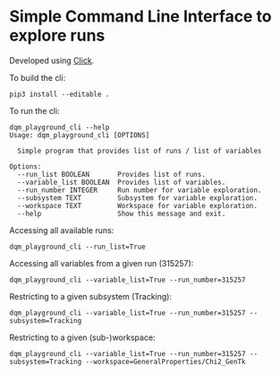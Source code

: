 # Simple Command Line Interface to explore runs

Developed using [Click](https://click.palletsprojects.com/en/8.0.x/).

To build the cli:
```
pip3 install --editable .
```

To run the cli:
```
dqm_playground_cli --help
Usage: dqm_playground_cli [OPTIONS]

  Simple program that provides list of runs / list of variables

Options:
  --run_list BOOLEAN       Provides list of runs.
  --variable_list BOOLEAN  Provides list of variables.
  --run_number INTEGER     Run number for variable exploration.
  --subsystem TEXT         Subsystem for variable exploration.
  --workspace TEXT         Workspace for variable exploration.
  --help                   Show this message and exit.
```

Accessing all available runs:
```
dqm_playground_cli --run_list=True
```

Accessing all variables from a given run (315257):
```
dqm_playground_cli --variable_list=True --run_number=315257
```

Restricting to a given subsystem (Tracking):
```
dqm_playground_cli --variable_list=True --run_number=315257 --subsystem=Tracking
```

Restricting to a given (sub-)workspace:
```
dqm_playground_cli --variable_list=True --run_number=315257 --subsystem=Tracking --workspace=GeneralProperties/Chi2_GenTk
```
